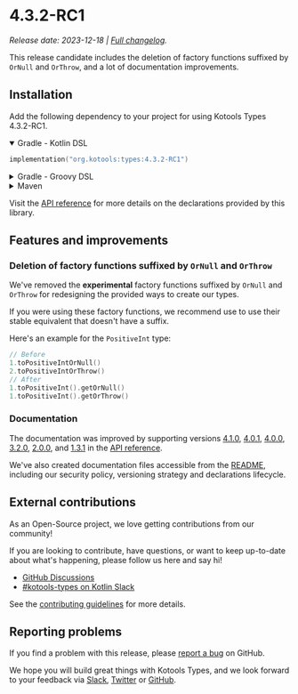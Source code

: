<!--
    Copyright 2023 Kotools S.A.S.U.
    Use of this source code is governed by the MIT license.
-->

# 4.3.2-RC1

_Release date: 2023-12-18 | [Full changelog][changelog]._

This release candidate includes the deletion of factory functions suffixed by
`OrNull` and `OrThrow`, and a lot of documentation improvements.

[changelog]: https://github.com/kotools/types/blob/main/CHANGELOG.md#4.3.2-RC1

## Installation

Add the following dependency to your project for using Kotools Types 4.3.2-RC1.

<details open>
<summary>Gradle - Kotlin DSL</summary>

```kotlin
implementation("org.kotools:types:4.3.2-RC1")
```
</details>

<details>
<summary>Gradle - Groovy DSL</summary>

```groovy
implementation "org.kotools:types:4.3.2-RC1"
```
</details>

<details>
<summary>Maven</summary>

```xml
<dependencies>
    <dependency>
        <groupId>org.kotools</groupId>
        <artifactId>types</artifactId>
        <version>4.3.2-RC1</version>
    </dependency>
</dependencies>
```
</details>

Visit the [API reference][api-reference] for more details on the declarations
provided by this library.

[api-reference]: https://types.kotools.org

## Features and improvements

### Deletion of factory functions suffixed by `OrNull` and `OrThrow`

We've removed the **experimental** factory functions suffixed by `OrNull` and
`OrThrow` for redesigning the provided ways to create our types.

If you were using these factory functions, we recommend use to use their stable
equivalent that doesn't have a suffix.

Here's an example for the `PositiveInt` type:

```kotlin
// Before
1.toPositiveIntOrNull()
2.toPositiveIntOrThrow()
// After
1.toPositiveInt().getOrNull()
1.toPositiveInt().getOrThrow()
```

### Documentation

The documentation was improved by supporting versions [4.1.0], [4.0.1], [4.0.0],
[3.2.0], [2.0.0], and [1.3.1] in the [API reference].

We've also created documentation files accessible from the
[README][README docs], including our security policy, versioning strategy and
declarations lifecycle.

[API reference]: https://types.kotools.org
[README docs]: https://github.com/kotools/types/blob/4.3.2-RC1/README.md#documentation
[1.3.1]: https://github.com/kotools/types-legacy/releases/tag/v1.3.1
[2.0.0]: https://github.com/kotools/types-legacy/releases/tag/v2.0.0
[3.2.0]: https://github.com/kotools/libraries/releases/tag/types-v3.2.0
[4.0.0]: https://github.com/kotools/types/releases/tag/4.0.0
[4.0.1]: https://github.com/kotools/types/releases/tag/4.0.1
[4.1.0]: https://github.com/kotools/types/releases/tag/4.1.0

## External contributions

As an Open-Source project, we love getting contributions from our community!

If you are looking to contribute, have questions, or want to keep up-to-date
about what's happening, please follow us here and say hi!

- [GitHub Discussions][github-discussions]
- [#kotools-types on Kotlin Slack][slack]

See the [contributing guidelines](/CONTRIBUTING.md) for more details.

[slack]: https://kotlinlang.slack.com/archives/C05H0L1LD25
[github-discussions]: https://github.com/kotools/types/discussions

## Reporting problems

If you find a problem with this release, please [report a bug][bug-report] on
GitHub.

We hope you will build great things with Kotools Types, and we look forward to
your feedback via [Slack], [Twitter] or [GitHub].

[bug-report]: https://github.com/kotools/types/issues/new?assignees=&labels=bug&projects=&template=bug-template.md&title=Bug
[github]: https://github.com/kotools
[twitter]: https://twitter.com/KotoolsContact

